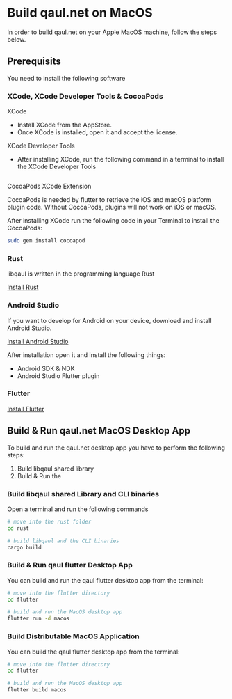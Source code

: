 # Build qaul.net on MacOS

In order to build qaul.net on your Apple MacOS machine, follow the steps below.

## Prerequisits

You need to install the following software

### XCode, XCode Developer Tools & CocoaPods

XCode

* Install XCode from the AppStore.
* Once XCode is installed, open it and accept the license.

XCode Developer Tools

* After installing XCode, run the following command in a terminal to install the XCode Developer Tools

```sh

```

CocoaPods XCode Extension

CocoaPods is needed by flutter to retrieve the iOS and macOS platform plugin code. Without CocoaPods, plugins will not work on iOS or macOS.

After installing XCode run the following code in your Terminal to install the CocoaPods:

```sh
sudo gem install cocoapod
```

### Rust

libqaul is written in the programming language Rust

[Install Rust](rust-install.md)

### Android Studio

If you want to develop for Android on your device, download and install Android Studio.

[Install Android Studio](android.md)

After installation open it and install the following things:

* Android SDK & NDK
* Android Studio Flutter plugin

### Flutter

[Install Flutter](flutter-install.md)

## Build & Run qaul.net MacOS Desktop App

To build and run the qaul.net desktop app you have to perform the following steps:

1) Build libqaul shared library
2) Build & Run the 

### Build libqaul shared Library and CLI binaries

Open a terminal and run the following commands

```sh
# move into the rust folder
cd rust

# build libqaul and the CLI binaries
cargo build
```

### Build & Run qaul flutter Desktop App

You can build and run the qaul flutter desktop app from the terminal:

```sh
# move into the flutter directory
cd flutter

# build and run the MacOS desktop app
flutter run -d macos
```

### Build Distributable MacOS Application

You can build the qaul flutter desktop app from the terminal:

```sh
# move into the flutter directory
cd flutter

# build and run the MacOS desktop app
flutter build macos
```
